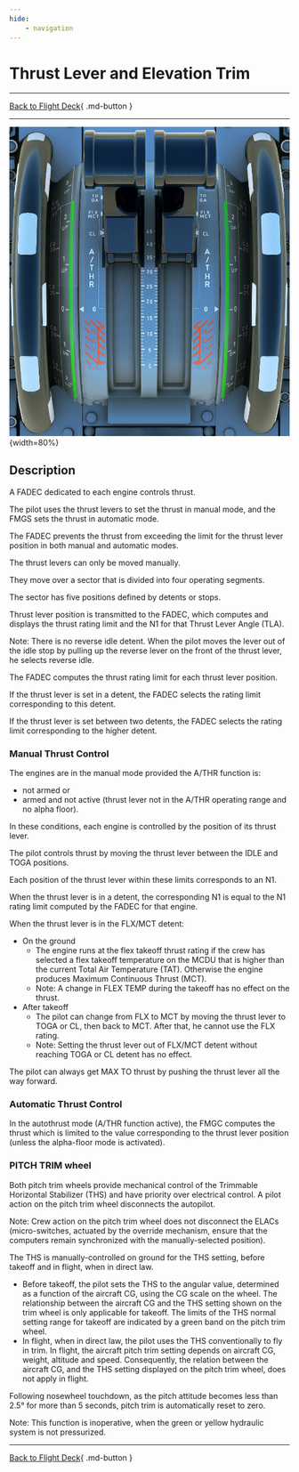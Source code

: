 ```yaml
---
hide:
    - navigation
---
```


# Thrust Lever and Elevation Trim

---

[Back to Flight Deck](../flight-deck.md){ .md-button }

---

![Thrust Lever and Elevation Trim](../../../assets/a32nx-briefing/pedestal/Thrust-lever-elev-trim.png "Thrust Lever and Elevation Trim"){width=80%}

## Description

A FADEC dedicated to each engine controls thrust.

The pilot uses the thrust levers to set the thrust in manual mode, and the FMGS sets the thrust in automatic mode.

The FADEC prevents the thrust from exceeding the limit for the thrust lever position in both manual and automatic modes.

The thrust levers can only be moved manually.

They move over a sector that is divided into four operating segments.

The sector has five positions defined by detents or stops.

Thrust lever position is transmitted to the FADEC, which computes and displays the thrust rating limit and the N1 for that Thrust Lever Angle (TLA).

Note: There is no reverse idle detent. When the pilot moves the lever out of the idle stop by pulling up the reverse lever on the front of the thrust lever, he selects reverse idle.

The FADEC computes the thrust rating limit for each thrust lever position.

If the thrust lever is set in a detent, the FADEC selects the rating limit corresponding to this detent.

If the thrust lever is set between two detents, the FADEC selects the rating limit corresponding to the higher detent.

### Manual Thrust Control

The engines are in the manual mode provided the A/THR function is:

- not armed or
- armed and not active (thrust lever not in the A/THR operating range and no alpha floor).

In these conditions, each engine is controlled by the position of its thrust lever.

The pilot controls thrust by moving the thrust lever between the IDLE and TOGA positions.

Each position of the thrust lever within these limits corresponds to an N1.

When the thrust lever is in a detent, the corresponding N1 is equal to the N1 rating limit computed by the FADEC for that engine.

When the thrust lever is in the FLX/MCT detent:

- On the ground
    - The engine runs at the flex takeoff thrust rating if the crew has selected a flex takeoff temperature on the MCDU that is higher than the current Total Air Temperature (TAT). Otherwise the engine produces Maximum Continuous Thrust (MCT).
    - Note: A change in FLEX TEMP during the takeoff has no effect on the thrust.
- After takeoff
    - The pilot can change from FLX to MCT by moving the thrust lever to TOGA or CL, then back to MCT. After that, he cannot use the FLX rating.
    - Note: Setting the thrust lever out of FLX/MCT detent without reaching TOGA or CL detent has no effect.

The pilot can always get MAX TO thrust by pushing the thrust lever all the way forward.

### Automatic Thrust Control

In the autothrust mode (A/THR function active), the FMGC computes the thrust which is limited to the value corresponding to the thrust lever position (unless the alpha-floor mode is activated).

### PITCH TRIM wheel

Both pitch trim wheels provide mechanical control of the Trimmable Horizontal Stabilizer (THS) and have priority over electrical control. A pilot action on the pitch trim wheel disconnects the autopilot.

Note: Crew action on the pitch trim wheel does not disconnect the ELACs (micro-switches, actuated by the override mechanism, ensure that the computers remain synchronized with the manually-selected position).

The THS is manually-controlled on ground for the THS setting, before takeoff and in flight, when in direct law.

- Before takeoff, the pilot sets the THS to the angular value, determined as a function of the aircraft CG, using the CG scale on the wheel. The relationship between the aircraft CG and the THS setting shown on the trim wheel is only applicable for takeoff. The limits of the THS normal setting range for takeoff are indicated by a green band on the pitch trim wheel.
- In flight, when in direct law, the pilot uses the THS conventionally to fly in trim. In flight, the aircraft pitch trim setting depends on aircraft CG, weight, altitude and speed. Consequently, the relation between the aircraft CG, and the THS setting displayed on the pitch trim wheel, does not apply in flight.

Following nosewheel touchdown, as the pitch attitude becomes less than 2.5° for more than 5 seconds, pitch trim is automatically reset to zero.

Note: This function is inoperative, when the green or yellow hydraulic system is not pressurized.

---

[Back to Flight Deck](../flight-deck.md){ .md-button }
